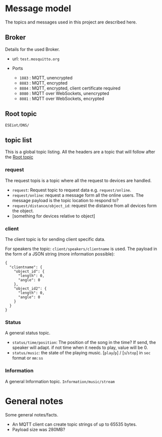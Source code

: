 # Message model

The topics and messages used in this project are described here.

## Broker

Details for the used Broker.

- url: `test.mosquitto.org`
- Ports

  - `1883` : MQTT, unencrypted
  - `8883` : MQTT, encrypted
  - `8884` : MQTT, encrypted, client certificate required
  - `8080` : MQTT over WebSockets, unencrypted
  - `8081` : MQTT over WebSockets, encrypted

## Root topic

`ESEiot/DNS/`

## topic list

This is a global topic listing. All the headers are a topic that will follow after the [Root topic](#root-topic)

### request

The request topis is a topic where all the request to devices are handled.

- `request`: Request topic to request data e.g. `request/online`.
- `request/online`: request a message form all the online users. The message payload is the topic location to respond to?
- `request/distance/object_id`: request the distance from all devices form the object.
- [something for devices relative to object]

### client

The client topic is for sending client specific data.

For speakers the topic: `client/speakers/clientname` is used. The payload in the form of a JSON string (more information possible):

```
{
  "clientname": {
    "object_id": {
      "length": 0,
      "angle": 0
    },
    "object_id2": {
      "length": 0,
      "angle": 0
    }
  }
}
```

### Status

A general status topic.

- `status/time/position`: The position of the song in the time? If send, the speaker will adapt. if not time when it needs to play, value will be 0.
- `status/music`: the state of the playing music. [`play`/`p`] / [`s`/`stop`] in `sec` format or `mm:ss`

### Information

A general Information topic. `Information/music/stream`

# General notes

Some general notes/facts.

- An MQTT client can create topic strings of up to 65535 bytes.
- Payload size was 280MB?
